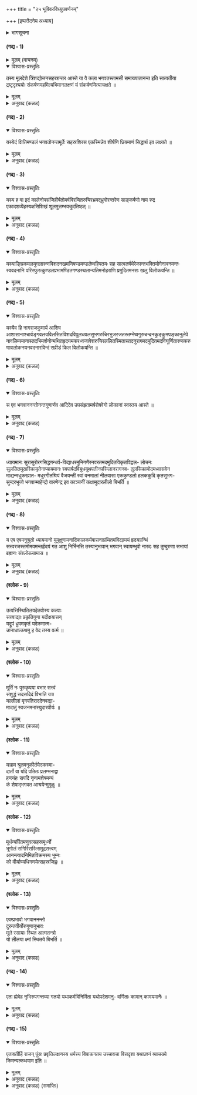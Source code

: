 +++
title = "२५ भूविवरविध्युपवर्णनम्"

+++
[इप्पत्तैदनेय अध्याय]



<details><summary>भागसूचना</summary>

श्रीसंकर्षणदेवर वर्णनॆ मत्तु स्तुति
</details>

#### (गद्य - 1)


<details><summary>मूलम् (वाचनम्)</summary>

श्रीशुक उवाच
</details>

<details open><summary>विश्वास-प्रस्तुतिः</summary>

तस्य मूलदेशे त्रिंशद्योजनसहस्रान्तर आस्ते या वै कला भगवतस्तामसी समाख्यातानन्त इति सात्वतीया द्रष्टृदृश्ययोः संकर्षणमहमित्यभिमानलक्षणं यं संकर्षणमित्याचक्षते ॥
</details>

<details><summary>मूलम्</summary>

तस्य मूलदेशे त्रिंशद्योजनसहस्रान्तर आस्ते या वै कला भगवतस्तामसी समाख्यातानन्त इति सात्वतीया द्रष्टृदृश्ययोः संकर्षणमहमित्यभिमानलक्षणं यं संकर्षणमित्याचक्षते ॥
</details>

<details><summary>अनुवाद (कन्नड)</summary>

श्रीशुकमहामुनिगळु हेळुत्तारॆ — महाराज! पाताळलोकद कॆळगॆ मूवत्तुसाविर योजनगळ दूरदल्लि भगवान् श्रीनारायणन कलामूर्ति यागि तामसाहङ्कारक्कॆ अभिमानियागिरुव ‘अनन्त’ ऎन्दु प्रसिद्धनाद आदिशेषनु वासवागिद्दानॆ. आतनु अहङ्कारक्कॆ अभिमानियागि दृश्यवाद देहेन्द्रिय मत्तु जगत्तु इवुगळन्नु नोडुव दृष्टा जीवनु अवुगळॊन्दिगॆ तादात्म्यहॊन्दुवुदु ई अहङ्कारदिन्द. आद्दरिन्द पाञ्चरात्र आगमद अनुयायि भक्तरु इवनन्नु संकर्षणनॆन्दु हेळुत्तारॆ. ॥1॥
</details>

#### (गद्य - 2)


<details open><summary>विश्वास-प्रस्तुतिः</summary>

यस्येदं क्षितिमण्डलं भगवतोनन्तमूर्तेः सहस्रशिरस एकस्मिन्नेव शीर्षणि ध्रियमाणं सिद्धार्थ इव लक्ष्यते ॥
</details>

<details><summary>मूलम्</summary>

यस्येदं क्षितिमण्डलं भगवतोनन्तमूर्तेः सहस्रशिरस एकस्मिन्नेव शीर्षणि ध्रियमाणं सिद्धार्थ इव लक्ष्यते ॥
</details>

<details><summary>अनुवाद (कन्नड)</summary>

भगवान् अनन्तनिगॆ ऒन्दु साविर तलॆगळिवॆ. आ महाफणामण्डलदल्लि ई इडी भूमण्डलवु ऒन्दे हॆडॆयमेलॆ धरिसल्पट्टु ऒन्दु सासिवॆ काळिनन्तॆ काणुत्तदॆ. ॥2॥
</details>

#### (गद्य - 3)


<details open><summary>विश्वास-प्रस्तुतिः</summary>

यस्य ह वा इदं कालेनोपसंजिहीर्षतोमर्षविरचितरुचिरभ्रमद्भ्रुवोरन्तरेण साङ्कर्षणो नाम रुद्र एकादशव्यॆहस्यक्षसिशिखं शूलमुत्तम्भयन्नुदतिष्ठत् ॥
</details>

<details><summary>मूलम्</summary>

यस्य ह वा इदं कालेनोपसंजिहीर्षतोमर्षविरचितरुचिरभ्रमद्भ्रुवोरन्तरेण साङ्कर्षणो नाम रुद्र एकादशव्यॆहस्यक्षसिशिखं शूलमुत्तम्भयन्नुदतिष्ठत् ॥
</details>

<details><summary>अनुवाद (कन्नड)</summary>

प्रळयकालवु बन्दाग इवनिगॆ ई विश्वद उपसंहार माडुव इच्छॆ उण्टादाग क्रोधदिन्द हुब्बु गण्टिक्कि तिरुगुत्तिरुव आतन मनोहर भ्रुकुटिय मध्यदिन्द संकर्षण ऎम्ब रुद्ररु प्रकटरागुत्तारॆ. अवर व्यूह संख्यॆयु हन्नॊन्दु इरुत्तदॆ. अवरॆल्लरू मुक्कण्णरागि कैयल्लि त्रिशूलवन्नु हिडिदिरुत्तारॆ. ॥3॥
</details>

#### (गद्य - 4)


<details open><summary>विश्वास-प्रस्तुतिः</summary>

यस्याङ्घ्रिकमलयुगलारुणविशदनखमणिषण्डमण्डलेष्वहिपतयः सह सात्वतर्षभैरेकान्तभक्तियोगेनावनमन्तः स्ववदनानि परिस्फुरत्कुण्डलप्रभामण्डितगण्डस्थलान्यतिमनोहराणि प्रमुदितमनसः खलु विलोकयन्ति ॥
</details>

<details><summary>मूलम्</summary>

यस्याङ्घ्रिकमलयुगलारुणविशदनखमणिषण्डमण्डलेष्वहिपतयः सह सात्वतर्षभैरेकान्तभक्तियोगेनावनमन्तः स्ववदनानि परिस्फुरत्कुण्डलप्रभामण्डितगण्डस्थलान्यतिमनोहराणि प्रमुदितमनसः खलु विलोकयन्ति ॥
</details>

<details><summary>अनुवाद (कन्नड)</summary>

भगवान् संकर्षणन चरणक मलगळ दुण्डागिरुव स्वच्छ मत्तु अरुण वर्ण नखमणिगळ सालुगळु हॊळॆयुत्ता इवॆ. बेरॆ मुख्य-मुख्यराद नागराजरु भक्तरॊडगूडि अनन्य भक्तिभावदिन्द अवनन्नु वन्दिसुत्तिरुवाग आ नखमणिगळल्लि तम्म कुण्डलमण्डित कान्तियुक्त कमनीय कपोलगळुळ्ळ मुखारविन्दद मनमोहकवाद प्रतिबिम्बवन्नु कण्डु अवर मनस्सु आनन्ददिन्द तुम्बिहोगुत्तदॆ. ॥4॥
</details>

#### (गद्य - 5)


<details open><summary>विश्वास-प्रस्तुतिः</summary>

यस्यैव हि नागराजकुमार्य आशिष आशासानाश्चार्वङ्गवलयविलसितविशदविपुलधवलसुभगरुचिरभुजरजतस्तम्भेष्वगुरुचन्दनकुङ्कुमपङ्कानुलेपेनावलिम्पमानास्तदभिमर्शनोन्मथितहृदयमकरध्वजावेशरुचिरललितस्मितास्तदनुरागमदमुदितमदविघूर्णितारुणकरुणावलोकनयनवदनारविन्दं सव्रीडं किल विलोकयन्ति ॥
</details>

<details><summary>मूलम्</summary>

यस्यैव हि नागराजकुमार्य आशिष आशासानाश्चार्वङ्गवलयविलसितविशदविपुलधवलसुभगरुचिरभुजरजतस्तम्भेष्वगुरुचन्दनकुङ्कुमपङ्कानुलेपेनावलिम्पमानास्तदभिमर्शनोन्मथितहृदयमकरध्वजावेशरुचिरललितस्मितास्तदनुरागमदमुदितमदविघूर्णितारुणकरुणावलोकनयनवदनारविन्दं सव्रीडं किल विलोकयन्ति ॥
</details>

<details><summary>अनुवाद (कन्नड)</summary>

अनेक नागराजर कन्यॆयरु विविध कामनॆगळिन्द अवन चॆलुवाद अङ्गमण्डलदल्लि बॆळ्ळिय कम्बगळन्तॆ बॆळ्ळगॆ हॊळॆयुत्ता, तोळ्बळॆगळिन्द मिरुगुत्ता दुण्डु-दुण्डागि नीळवाद तोळुगळिगॆ अगरु, चन्दन मत्तु कुङ्कुम केसरगळ लेपवन्नु हच्चुत्तिरुवरु. आतन अङ्ग स्पर्शदिन्द अवरल्लि प्रेमभाववु हरियतॊडगुत्तदॆ. आग अवरु करुणापूर्णवागि कॆन्दावरॆयन्तॆ कङ्गॊळिसुव कण्णुगळिन्द कूडि प्रेमोन्माददिन्द आनन्दगॊण्डिरुव आतन मुख कमलवन्नु मधुरवू, मनोहरवू आद किरुनगॆयिन्द लज्जाभाव सहितवाद अनुरागदिन्द नोडुत्तिरुवरु. ॥5॥
</details>

#### (गद्य - 6)


<details open><summary>विश्वास-प्रस्तुतिः</summary>

स एव भगवाननन्तोनन्तगुणार्णव आदिदेव उपसंहृतामर्षरोषवेगो लोकानां स्वस्तय आस्ते ॥
</details>

<details><summary>मूलम्</summary>

स एव भगवाननन्तोनन्तगुणार्णव आदिदेव उपसंहृतामर्षरोषवेगो लोकानां स्वस्तय आस्ते ॥
</details>

<details><summary>अनुवाद (कन्नड)</summary>

अनन्तगुणगळ सागरनाद आ आदिदेव भगवान् अनन्तनु तन्न असहनॆ-क्रोधगळन्नु उपसंहारमाडिकॊण्डु समस्त लोकगळ कल्याणक्कागि अल्लि विराजमाननागिद्दानॆ. ॥6॥
</details>

#### (गद्य - 7)


<details open><summary>विश्वास-प्रस्तुतिः</summary>

ध्यायमानः सुरासुरोरगसिद्धगन्धर्व-विद्याधरमुनिगणैरनवरतमदमुदितविकृतविह्वल- लोचनः सुललितमुखरिकामृतेनाप्यायमानः स्वपार्षदविबुधयूथपतीनपरिम्लानरागनव- तुलसिकामोदमध्वासवेन माद्यन्मधुकरव्रात- मधुरगीतश्रियं वैजयन्तीं स्वां वनमालां नीलवासा एककुण्डलो हलककुदि कृतसुभग- सुन्दरभुजो भगवान्माहेन्द्रो वारणेन्द्र इव काञ्चनीं कक्षामुदारलीलो बिभर्ति ॥
</details>

<details><summary>मूलम्</summary>

ध्यायमानः सुरासुरोरगसिद्धगन्धर्व-विद्याधरमुनिगणैरनवरतमदमुदितविकृतविह्वल- लोचनः सुललितमुखरिकामृतेनाप्यायमानः स्वपार्षदविबुधयूथपतीनपरिम्लानरागनव- तुलसिकामोदमध्वासवेन माद्यन्मधुकरव्रात- मधुरगीतश्रियं वैजयन्तीं स्वां वनमालां नीलवासा एककुण्डलो हलककुदि कृतसुभग- सुन्दरभुजो भगवान्माहेन्द्रो वारणेन्द्र इव काञ्चनीं कक्षामुदारलीलो बिभर्ति ॥
</details>

<details><summary>अनुवाद (कन्नड)</summary>

देवतॆगळु, असुररु, नागरु, सिद्धरु, गन्धर्वरु, विद्याधररु, मुनिगणगळु आ भगवान् अनन्तनन्नु ध्यानिसुत्ता इरुवरु. अवन नेत्रगळु निरन्तरवागि आनन्दानुभावदिन्द चञ्चलवागि तिरुगुत्तिरुवन्तॆ काणुत्तिवॆ. अवनु मधुरवाद वचनामृतगळिन्द तन्न पार्षदरन्नु मत्तु देवतागणगळ नायकरन्नु संतोषगॊळिसुत्तिद्दानॆ. स्वामिय मैयल्लि नीलाम्बर हागू किविगळल्लि केवल ऒन्दे कुण्डलवु हॊळॆयुत्तिदॆ. ऎन्दॆन्दिगू बाडदे इरुव हॊस तुलसिय सुवासनॆ मत्तु रसगळ सेवनॆयिन्द मत्तेरि झें करिसुत्तिरुव दुम्बिगळ संगीतदिन्द शोभिसुत्तिरुव वैजयन्ति ऎम्ब साटियिल्लद वनमालॆयिन्द अलङ्कृत नागिरुव स्वामियु सुवर्ण मालॆयिन्द अलङ्कृत वाद ऐरावतदन्तॆ राराजिसुत्तिद्दानॆ. तन्न सुभगवू, सुन्दरवू आद भुजवन्नु नेगिलिन हिडियमेलॆ इरिसिकॊण्डु मॆरॆयुत्तिद्दानॆ. ॥7॥
</details>

#### (गद्य - 8)


<details open><summary>विश्वास-प्रस्तुतिः</summary>

य एष एवमनुश्रुतो ध्यायमानो मुमुक्षूणामनादिकालकर्मवासनाग्रथितमविद्यामयं हृदयग्रन्थिं सत्त्वरजस्तमोमयमन्तर्हृदयं गत आशु निर्भिनत्ति तस्यानुभावान् भगवान् स्वायम्भुवो नारदः सह तुम्बुरुणा सभायां ब्रह्मणः संश्लोकयामास ॥
</details>

<details><summary>मूलम्</summary>

य एष एवमनुश्रुतो ध्यायमानो मुमुक्षूणामनादिकालकर्मवासनाग्रथितमविद्यामयं हृदयग्रन्थिं सत्त्वरजस्तमोमयमन्तर्हृदयं गत आशु निर्भिनत्ति तस्यानुभावान् भगवान् स्वायम्भुवो नारदः सह तुम्बुरुणा सभायां ब्रह्मणः संश्लोकयामास ॥
</details>

<details><summary>अनुवाद (कन्नड)</summary>

परीक्षिद्राजने! हीगॆ भगवान् अनन्तन महात्म्यवन्नु श्रवणिसुत्ता, ध्यानमाडुवुदरिन्द मुमुक्षुगळ हृदयदल्लि प्रकटगॊण्डु अवर अनादिकालद कर्मवासनॆगळिन्द कग्गण्टाद सत्त्व, रज, तमोगुणरूप अविद्यामयवाद हृदयद गण्टन्नु ऒडनॆये कत्तरिसि बिडुवनु. ब्रह्मपुत्रराद भगवान् नारदरु तुम्बुररु गन्धर्वरॊडनॆ ऒम्मॆ ब्रह्मदेवर सभॆयल्लि आ संकर्षण देवर गुणगळन्नु हीगॆ गान माडिदरु. ॥8॥
</details>

#### (श्लोक - 9)


<details open><summary>विश्वास-प्रस्तुतिः</summary>

उत्पत्तिस्थितिलयहेतवोस्य कल्पाः  
सत्त्वाद्याः प्रकृतिगुणा यदीक्षयासन्  
यद्रूपं ध्रुवमकृतं यदेकमात्म-  
न्नानाधात्कथमु ह वेद तस्य वर्त्म ॥
</details>

<details><summary>मूलम्</summary>

उत्पत्तिस्थितिलयहेतवोस्य कल्पाः  
सत्त्वाद्याः प्रकृतिगुणा यदीक्षयासन्  
यद्रूपं ध्रुवमकृतं यदेकमात्म-  
न्नानाधात्कथमु ह वेद तस्य वर्त्म ॥
</details>

<details><summary>अनुवाद (कन्नड)</summary>

जगत्तिन उत्पत्ति-स्थिति-लयगळिगॆ कारणवागिरुव सत्त्ववे मुन्ताद प्राकृतगुणगळु यार दृष्टि (संकल्प) मात्रदिन्दले तम्म-तम्म कार्यवन्नु माडलु समर्थवागुववो, यार स्वरूपवु ध्रुव (अनन्त) मत्तु अकृत (अनादि)यागिदॆयो, केवल ऒब्बने आगिद्दरू ई नानात्मकवाद प्रपञ्चवन्नु यारु तन्नल्लि धरिसिकॊण्डिरुवनो आ भगवान् संकर्षणन तत्त्ववन्नु यारादरू हेगॆ ताने तिळियबल्लरु? ॥9॥
</details>

#### (श्लोक - 10)


<details open><summary>विश्वास-प्रस्तुतिः</summary>

मूर्तिं नः पुरुकृपया बभार सत्त्वं  
संशुद्धं सदसदिदं विभाति यत्र  
यल्लीलां मृगपतिराददेनवद्या-  
मादातुं स्वजनमनांस्युदारवीर्यः ॥
</details>

<details><summary>मूलम्</summary>

मूर्तिं नः पुरुकृपया बभार सत्त्वं  
संशुद्धं सदसदिदं विभाति यत्र  
यल्लीलां मृगपतिराददेनवद्या-  
मादातुं स्वजनमनांस्युदारवीर्यः ॥
</details>

<details><summary>अनुवाद (कन्नड)</summary>

यारल्लि ई कार्य-कारणरूपवाद इडी प्रपञ्चवु तोरुवुदो हागू तन्न निजजनर चित्तवन्नु आकर्षिसलिक्कागिये माडिरुव पराक्रमवुळ्ळ लीलॆयन्नु परमपराक्रमि सिंहवु आदर्शवॆन्दु तिळिदु तन्नदागिसि कॊण्डिदॆयो, आ उदार वीर्यनाद भगवान् संकर्षणनु नम्म मेलॆ कृपॆगैदु ई विशुद्ध सत्त्वमय स्वरूपवन्नु धरिसिरुवनु. ॥10॥
</details>

#### (श्लोक - 11)


<details open><summary>विश्वास-प्रस्तुतिः</summary>

यन्नाम श्रुतमनुकीर्तयेदकस्मा-  
दार्तो वा यदि पतितः प्रलम्भनाद्वा  
हन्त्यंहः सपदि नृणामशेषमन्यं  
कं शेषाद्भगवत आश्रयेन्मुमुक्षुः ॥
</details>

<details><summary>मूलम्</summary>

यन्नाम श्रुतमनुकीर्तयेदकस्मा-  
दार्तो वा यदि पतितः प्रलम्भनाद्वा  
हन्त्यंहः सपदि नृणामशेषमन्यं  
कं शेषाद्भगवत आश्रयेन्मुमुक्षुः ॥
</details>

<details><summary>अनुवाद (कन्नड)</summary>

आतन नाममहिमॆयू अपारवादुदु. पीडितवागिरली, पापिये आगिरली, आकस्मिकवागियादरू, विनोदक्कादरू, मत्तॊब्बरु हेळिदुदन्नु केळि अणकिसुवुदक्कागली, आतन दिव्यनामवन्नु उच्चरिसिदरॆ तानु पापगळिन्द बिडुगडॆ हॊन्दुवनु. अष्टे अल्लदॆ इतर ऎल्ल पापगळन्नू ऒडनॆये ध्वंसमाडुवनु. मोक्षवन्नु बयसुववनु इन्तह श्रीशेषभगवन्तनन्नु बिट्टु बेरॆ यारन्नु आश्रयिस बल्लनु? ॥11॥
</details>

#### (श्लोक - 12)


<details open><summary>विश्वास-प्रस्तुतिः</summary>

मूर्धन्यर्पितमणुवत्सहस्रमूर्ध्नो  
भूगोलं सगिरिसरित्समुद्रसत्त्वम्  
आनन्त्यादनिमितविक्रमस्य भूम्नः  
को वीर्याण्यधिगणयेत्सहस्रजिह्वः ॥
</details>

<details><summary>मूलम्</summary>

मूर्धन्यर्पितमणुवत्सहस्रमूर्ध्नो  
भूगोलं सगिरिसरित्समुद्रसत्त्वम्  
आनन्त्यादनिमितविक्रमस्य भूम्नः  
को वीर्याण्यधिगणयेत्सहस्रजिह्वः ॥
</details>

<details><summary>अनुवाद (कन्नड)</summary>

बॆट्ट, नदिगळु, समुद्र मुन्तादवुगळिन्द कूडिद ई इडी भूमण्डलवु आ सहस्रशीर्ष भगवन्तन ऒन्दु तलॆयल्लि ऒन्दु धूळिन कणदन्तॆ नॆलॆसिदॆ. अन्तह अनन्तस्वामिय अनन्तवाद महिमॆयन्नु यारू तिळियरु. साविर नालिगॆगळिद्दरू आ सर्व व्यापक भगवन्तन पराक्रमगळन्नु हेगॆ बण्णिस बल्लनु? ॥12॥
</details>

#### (श्लोक - 13)


<details open><summary>विश्वास-प्रस्तुतिः</summary>

एवम्प्रभावो भगवाननन्तो  
दुरन्तवीर्योरुगुणानुभावः  
मूले रसायाः स्थित आत्मतन्त्रो  
यो लीलया क्ष्मां स्थितये बिभर्ति ॥
</details>

<details><summary>मूलम्</summary>

एवम्प्रभावो भगवाननन्तो  
दुरन्तवीर्योरुगुणानुभावः  
मूले रसायाः स्थित आत्मतन्त्रो  
यो लीलया क्ष्मां स्थितये बिभर्ति ॥
</details>

<details><summary>अनुवाद (कन्नड)</summary>

निजवागियू अवन अनन्तवाद वीर्य, अतिशयवाद गुण मत्तु प्रभाववु असीम वादुदु. इन्तह प्रभावशालि भगवान् अनन्तनु रसातळद मूलदल्लि तन्नदे महिमॆयल्लि स्थितनागि स्वतन्त्रनागिद्दानॆ मत्तु समस्त लोकगळ स्थितिगागि लीलॆयिन्दले ई पृथिवियन्नु धरिसिरुवनु. ॥13॥
</details>

#### (गद्य - 14)


<details open><summary>विश्वास-प्रस्तुतिः</summary>

एता ह्येवेह नृभिरुपगन्तव्या गतयो यथाकर्मविनिर्मिता यथोपदेशमनु- वर्णिताः कामान् कामयमानैः ॥
</details>

<details><summary>मूलम्</summary>

एता ह्येवेह नृभिरुपगन्तव्या गतयो यथाकर्मविनिर्मिता यथोपदेशमनु- वर्णिताः कामान् कामयमानैः ॥
</details>

<details><summary>अनुवाद (कन्नड)</summary>

ऎलै राजने! भोगगळन्नु बयसुव मनुष्यरु हॊन्दलु साध्यवागुवन्तॆ श्रीभगवन्तनु अदर कर्मगळिगॆ अनुगुणवागि निर्मिसिरुव गतिगळु इष्टॆ. नानु गुरुमुखदिन्द केळिरुव रीतियल्ले इवन्नु निनगॆ तिळिसिद्देनॆ. ॥14॥
</details>

#### (गद्य - 15)


<details open><summary>विश्वास-प्रस्तुतिः</summary>

एतावतीर्हि राजन् पुंसः प्रवृत्तिलक्षणस्य धर्मस्य विपाकगतय उच्चावचा विसदृशा यथाप्रश्नं व्याचख्ये किमन्यत्कथयाम इति ॥
</details>

<details><summary>मूलम्</summary>

एतावतीर्हि राजन् पुंसः प्रवृत्तिलक्षणस्य धर्मस्य विपाकगतय उच्चावचा विसदृशा यथाप्रश्नं व्याचख्ये किमन्यत्कथयाम इति ॥
</details>

<details><summary>अनुवाद (कन्नड)</summary>

मनुष्यनिगॆ प्रवृत्ति रूपवाद धर्मद परिणामदल्लि दॊरकुव परस्पर विलक्षणद उच्च-नीच गतिगळु नानाप्रकारद्दागिदॆ. इदन्नु निन्न प्रश्नॆगनुसारवागि नानु हेळियायितु. ईग हेळु. इन्नेनु हेळलि? ॥15॥
</details>

<details><summary>अनुवाद (कन्नड) (समाप्तिः)</summary>

इप्पत्तैदनॆय अध्यायवु मुगियितु. ॥25॥  
इति श्रीमद्भागवते महापुराणे पारमहंस्यां संहितायां पञ्चमस्कन्धे भूविवरविध्युपवर्णनं नाम पञ्चविंशोऽध्यायः ॥25॥
</details>
